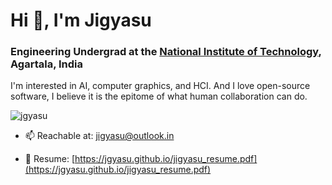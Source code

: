 <h1>Hi 👋, I'm Jigyasu</h1>
<h3>Engineering Undergrad at the <a href="https://en.wikipedia.org/wiki/National_Institutes_of_Technology_(India)" target="_blank" rel="noreferrer"> National Institute of Technology</a>, Agartala, India</h3>

<p> I'm interested in AI, computer graphics, and HCI. And I love open-source software, I believe it is the epitome of what human collaboration can do.</p>

<p align="left"> <img src="https://komarev.com/ghpvc/?username=jgyasu&label=Profile%20views&color=0e75b6&style=flat" alt="jgyasu" /> </p>

- 📫 Reachable at: jigyasu@outlook.in

- 📄 Resume: [https://jgyasu.github.io/jigyasu_resume.pdf](https://jgyasu.github.io/jigyasu_resume.pdf)

